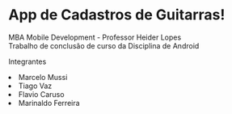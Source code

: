 # App de Cadastros de Guitarras!

MBA Mobile Development - Professor Heider Lopes
<br/>
Trabalho de conclusão de curso da Disciplina de Android

Integrantes

<li>Marcelo Mussi
<li>Tiago Vaz
<li>Flavio Caruso
<li>Marinaldo Ferreira

